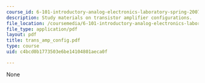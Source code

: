 ```yaml
---
course_id: 6-101-introductory-analog-electronics-laboratory-spring-2007
description: Study materials on transistor amplifier configurations.
file_location: /coursemedia/6-101-introductory-analog-electronics-laboratory-spring-2007/c4bcd0b1773503e6be14104801aeca0f_trans_amp_config.pdf
file_type: application/pdf
layout: pdf
title: trans_amp_config.pdf
type: course
uid: c4bcd0b1773503e6be14104801aeca0f

---
```

None